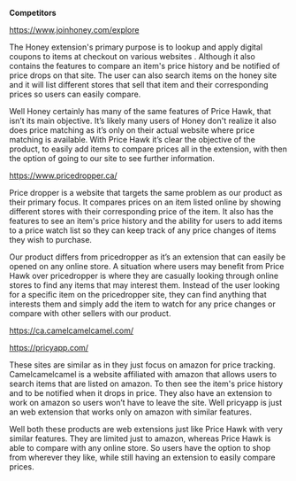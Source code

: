 **Competitors**

https://www.joinhoney.com/explore

The Honey extension's primary purpose is to lookup and apply digital coupons to items at checkout on various websites . Although it also contains the features to compare an 
item's price history and be notified of price drops on that site. The user can also search items on the honey site and it will list different stores that sell that item and 
their corresponding prices so users can easily compare.

Well Honey certainly has many of the same features of Price Hawk, that isn’t its main objective. It’s likely many users of Honey don't realize it also does price matching as 
it’s only on their actual website where price matching is available. With Price Hawk it’s clear the objective of the product, to easily add items to compare prices all in the 
extension, with then the option of going to our site to see further information.

https://www.pricedropper.ca/

Price dropper is a website that targets the same problem as our product as their
primary focus. It compares prices on an item listed online by showing different stores with their corresponding price of the item. It also has the features to see an item's 
price history and the ability for users to add items to a price watch list so they can keep track of any price changes of items they wish to purchase.

Our product differs from pricedropper as it’s an extension that can easily be opened on any online store. A situation where users may benefit from Price Hawk over pricedropper 
is where they are casually looking through online stores to find any items that may interest them. Instead of the user looking for a specific item on the pricedropper site, 
they can find anything that interests them and simply add the item to watch for any price changes or compare with other sellers with our product.

https://ca.camelcamelcamel.com/

https://pricyapp.com/

These sites are similar as in they just focus on amazon for price tracking. Camelcamelcamel is a website affiliated with amazon that allows users to search items that are 
listed on amazon. To then see the item's price history and to be notified when it drops in price. They also have an extension to work on amazon so users won’t have to leave 
the site. Well pricyapp is just an web extension that works only on amazon with similar features. 

Well both these products are web extensions just like Price Hawk with very similar features. They are limited just to amazon, whereas Price Hawk is able to compare with any 
online store. So users have the option to shop from wherever they like, while still having an extension to easily compare prices.

